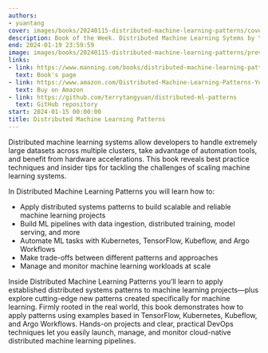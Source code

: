 ```yaml
---
authors:
- yuantang
cover: images/books/20240115-distributed-machine-learning-patterns/cover.jpg
description: Book of the Week. Distributed Machine Learning Sytems by Yuan Tang
end: 2024-01-19 23:59:59
image: images/books/20240115-distributed-machine-learning-patterns/preview.jpg
links:
- link: https://www.manning.com/books/distributed-machine-learning-patterns
  text: Book's page
- link: https://www.amazon.com/Distributed-Machine-Learning-Patterns-Yuan/dp/1617299022
  text: Buy on Amazon
- link: https://github.com/terrytangyuan/distributed-ml-patterns
  text: GitHub repository
start: 2024-01-15 00:00:00
title: Distributed Machine Learning Patterns
---
```


Distributed machine learning systems allow developers to handle extremely large datasets across multiple clusters, take advantage of automation tools, and benefit from hardware accelerations. This book reveals best practice techniques and insider tips for tackling the challenges of scaling machine learning systems.

In Distributed Machine Learning Patterns you will learn how to:

- Apply distributed systems patterns to build scalable and reliable machine learning projects
- Build ML pipelines with data ingestion, distributed training, model serving, and more
- Automate ML tasks with Kubernetes, TensorFlow, Kubeflow, and Argo Workflows
- Make trade-offs between different patterns and approaches
- Manage and monitor machine learning workloads at scale

Inside Distributed Machine Learning Patterns you’ll learn to apply established distributed systems patterns to machine learning projects—plus explore cutting-edge new patterns created specifically for machine learning. Firmly rooted in the real world, this book demonstrates how to apply patterns using examples based in TensorFlow, Kubernetes, Kubeflow, and Argo Workflows. Hands-on projects and clear, practical DevOps techniques let you easily launch, manage, and monitor cloud-native distributed machine learning pipelines.
